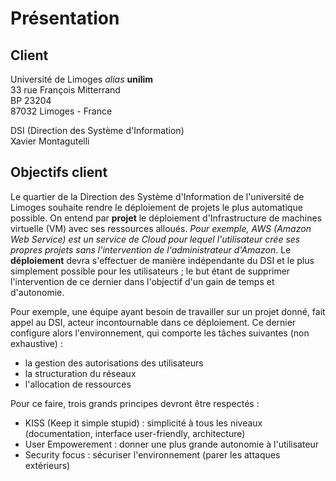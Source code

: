 # Présentation

## Client

Université de Limoges *alias* **unilim**  
33 rue François Mitterrand  
BP 23204  
87032 Limoges - France  


DSI (Direction des Système d'Information)  
Xavier Montagutelli

## Objectifs client

Le quartier de la Direction des Système d'Information de l'université de Limoges souhaite rendre le déploiement de projets le plus automatique possible. On entend par **projet** le déploiement d'Infrastructure de machines virtuelle (VM) avec ses ressources alloués. *Pour exemple, AWS (Amazon Web Service) est un service de Cloud pour lequel l'utilisateur  crée ses propres projets sans l'intervention de l'administrateur d'Amazon*. Le **déploiement** devra s'effectuer de manière indépendante du DSI et le plus simplement possible pour les utilisateurs ; le but étant de supprimer l'intervention de ce dernier dans l'objectif d'un gain de temps et d'autonomie.


Pour exemple, une équipe ayant besoin de travailler sur un projet donné, fait appel au DSI, acteur incontournable dans ce déploiement. Ce dernier configure alors l'environnement, qui comporte les tâches suivantes (non exhaustive) :
- la gestion des autorisations des utilisateurs
- la structuration du réseaux
- l'allocation de ressources

Pour ce faire, trois grands principes devront être respectés :
- KISS (Keep it simple stupid) : simplicité à tous les niveaux (documentation, interface user-friendly, architecture)
- User Empowerement : donner une plus grande autonomie à l'utilisateur
- Security focus : sécuriser l'environnement (parer les attaques extérieurs)
